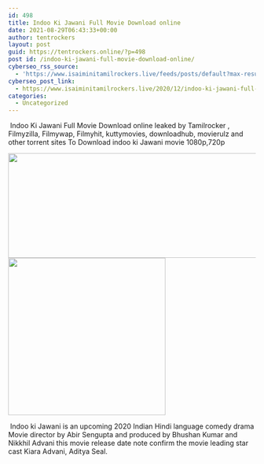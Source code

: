```yaml
---
id: 498
title: Indoo Ki Jawani Full Movie Download online
date: 2021-08-29T06:43:33+00:00
author: tentrockers
layout: post
guid: https://tentrockers.online/?p=498
post id: /indoo-ki-jawani-full-movie-download-online/
cyberseo_rss_source:
  - 'https://www.isaiminitamilrockers.live/feeds/posts/default?max-results=150&start-index=151'
cyberseo_post_link:
  - https://www.isaiminitamilrockers.live/2020/12/indoo-ki-jawani-full-movie-download.html
categories:
  - Uncategorized
---
```

<meta content="&nbsp;Indoo Ki Jawani Full Movie Download online leaked by Tamilrocker , Filmyzilla, Filmywap, Filmyhit, kuttymovies, downloadhub, movierulz and ..." name="twitter:description" />

  


<center>
</center>

&nbsp;Indoo Ki Jawani Full Movie Download online leaked by Tamilrocker , Filmyzilla, Filmywap, Filmyhit, kuttymovies, downloadhub, movierulz and other torrent sites To Download indoo ki Jawani movie 1080p,720p<ins data-width="300" data-height="250" class="o2bda6be8fc" data-domain="//aaaaaco.com" data-affquery="/3d18602fc0/2bda6be8fc/?placementName=default"></ins>

<div class="separator">
  <a href="https://1.bp.blogspot.com/-EviHssI4XBk/X8x7NwO2iyI/AAAAAAAAAAY/Cnvjdpetx_wEmCEku9Iy3DWEzfek1k6zgCLcBGAsYHQ/s696/indoo%2B-Ki%2B-Jawani.jpg" imageanchor="1"><img loading="lazy" border="0" data-original-height="464" data-original-width="696" height="213" src="https://1.bp.blogspot.com/-EviHssI4XBk/X8x7NwO2iyI/AAAAAAAAAAY/Cnvjdpetx_wEmCEku9Iy3DWEzfek1k6zgCLcBGAsYHQ/w532-h213/indoo%2B-Ki%2B-Jawani.jpg" width="532" /></a>
</div>



<div class="separator">
  <a href="https://aaaaaco.com/b7e8e06d99/c4d49dd4c3/?placementName=default" imageanchor="1" target="_blank" rel="noopener"><img border="0" data-original-height="166" data-original-width="800" src="https://1.bp.blogspot.com/-GaGfUMLOSJw/X8x7oyUZTmI/AAAAAAAAAAg/pKCl_V_aCHIbsTs1gxFE3PQjyVHRWzXgACLcBGAsYHQ/s320/unnamed.gif" width="320" /></a>
</div>

&nbsp;<ins data-width="300" data-height="250" class="o2bda6be8fc" data-domain="//aaaaaco.com" data-affquery="/3d18602fc0/2bda6be8fc/?placementName=default"></ins>Indoo ki Jawani is an upcoming 2020 Indian Hindi language comedy drama Movie director by Abir Sengupta and produced by Bhushan Kumar and Nikkhil Advani this movie release date note confirm the movie leading star cast Kiara Advani, Aditya Seal.<ins data-width="300" data-height="250" class="o2bda6be8fc" data-domain="//aaaaaco.com" data-affquery="/3d18602fc0/2bda6be8fc/?placementName=default"></ins>

<center>
</center>